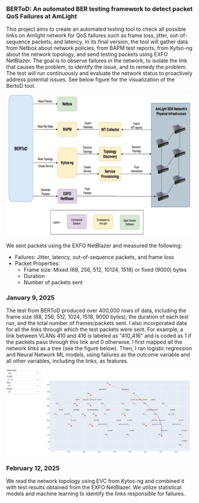 ### BERToD: An automated BER testing framework to detect packet QoS Failures at AmLight

This project aims to create an automated testing tool to check all possible links on Amlight network for QoS failures such as frame loss, jitter, out-of-sequence packets, and latency. In its final version, the tool will gather data from Netbox about network policies, from BAPM test reports, from Kytso-ng about the network topology, and send testing packets using EXFO NetBlazer. The goal is to observe failures in the network, to isolate the link that causes the problem, to identify the issue, and to remedy the problem. The test will run continuously and evaluate the network status to proactively address potential issues. See below figure for the visualization of the BertoD tool.

<img src="./images/BERToD.png" alt="BERToD - Bit Error Rate Test on Demand" width="500">

We sent packets using the EXFO NetBlazer and measured the following:

- Failures: Jitter, latency, out-of-sequence packets, and frame loss
- Packet Properties:
  - Frame size: Mixed (68, 256, 512, 10124, 1518) or fixed (9000) bytes
  - Duration
  - Number of packets sent

### January 9, 2025

The test from BERToD produced over 400,000 rows of data, including the frame size (68, 256, 512, 1024, 1518, 9000 bytes), the duration of each test run, and the total number of frames/packets sent. I also incorporated data for all the links through which the test packets were sent. For example, a link between VLANs 410 and 416 is labeled as "410_416" and is coded as 1 if the packets pass through this link and 0 otherwise. I first mapped all the network links as a tree (see the figure below). Then, I ran logistic regression and Neural Network ML models, using failures as the outcome variable and all other variables, including the links, as features.

<img src="./images/network_tree.png" alt="Network tree" width="1200">

### February 12, 2025

We read the network topology using EVC from Kytos-ng and combined it with test results obtained from the EXFO NetBlazer. We utilize statistical models and machine learning to identify the links responsible for failures.
